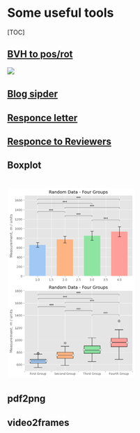# Some useful tools

[TOC]



## [BVH to pos/rot](https://mp.weixin.qq.com/s?__biz=MzUyMTE2NDYxMQ==&mid=2247490206&idx=1&sn=74d944f40d8c64d1fc7a7707d885ba38&chksm=f9de18b2cea991a4e281ca440b51c52c9bc94155bd9447ac7d1558fa7f87e96beca7b5dce3bd&token=2035095426&lang=zh_CN#rd)

![](https://files.mdnice.com/user/3650/62cd0a5d-c633-484d-9d72-a1b3a5f82435.gif)

## [Blog sipder](https://blog.csdn.net/qq_38904659/article/details/113361784)

## [Responce letter](https://zhuanlan.zhihu.com/p/187513901)

##  [Responce to Reviewers](https://zhuanlan.zhihu.com/p/187218526)

## Boxplot

<img src="./Boxplot/bar_with_significance_stars.png" alt="wdith=" style="width=45%;zoom:50%;float:left;" /><img src="Boxplot/boxplot_with_significance_stars.png" style="zoom:50%;width=45%;" />
=======
## pdf2png

## video2frames
